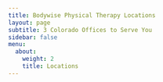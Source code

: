 ```yaml
---
title: Bodywise Physical Therapy Locations
layout: page
subtitle: 3 Colorado Offices to Serve You
sidebar: false
menu:
  about:
    weight: 2
    title: Locations
---
```

